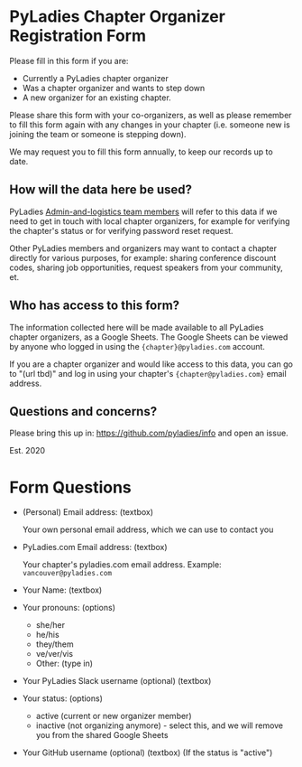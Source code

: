 # PyLadies Chapter Organizer Registration Form

Please fill in this form if you are:

- Currently a PyLadies chapter organizer
- Was a chapter organizer and wants to step down
- A new organizer for an existing chapter.

Please share this form with your co-organizers, as well as please remember
to fill this form again with any changes in your chapter (i.e. someone
new is joining the team or someone is stepping down).

We may request you to fill this form annually, to keep our records up to date.

## How will the data here be used?

PyLadies [Admin-and-logistics team members](https://github.com/pyladies/project-admin-logisitics#team)
will refer to this data if we need to get in touch
with local chapter organizers, for example for verifying the chapter's status
or for verifying password reset request.

Other PyLadies members and organizers may want to contact a chapter directly
for various purposes, for example: sharing conference discount codes,
sharing job opportunities, request speakers from your community, et.

## Who has access to this form?

The information collected here will be made available to all PyLadies chapter
organizers, as a Google Sheets. The Google Sheets can be viewed
by anyone who logged in using the `{chapter}@pyladies.com` account.

If you are a chapter organizer and would like access to this data,
you can go to "(url tbd)" and log in using your chapter's `{chapter@pyladies.com}`
email address.

## Questions and concerns?

Please bring this up in: <https://github.com/pyladies/info> and open an issue.

Est. 2020

# Form Questions

- (Personal) Email address: (textbox)

  Your own personal email address, which we can use to contact you
  
- PyLadies.com Email address: (textbox)

  Your chapter's pyladies.com email address. Example: `vancouver@pyladies.com`

- Your Name: (textbox)

- Your pronouns: (options)
  
  - she/her
  - he/his
  - they/them
  - ve/ver/vis
  - Other: (type in)
 
- Your PyLadies Slack username (optional) (textbox)
  
- Your status: (options)

  - active (current or new organizer member)
  - inactive (not organizing anymore) - select this, and we will remove you from the shared Google Sheets
  
- Your GitHub username (optional) (textbox) (If the status is "active")
 
 
 
 

